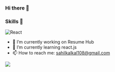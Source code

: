 ### Hi there 👋

### Skills 🚀
![React](https://img.shields.io/badge/react-%2320232a.svg?style=for-the-badge&logo=react&logoColor=%2361DAFB)
- 🔭 I’m currently working on Resume Hub
- 🌱 I’m currently learning react.js
- 📫 How to reach me: sahilkalkal108@gmail.com


![](https://komarev.com/ghpvc/?username=sahilkalkal)
